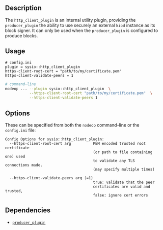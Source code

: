 ## Description

The `http_client_plugin`  is an internal utility plugin, providing the `producer_plugin` the ability to use securely an external `kiod` instance as its block signer. It can only be used when the `producer_plugin` is configured to produce blocks.

## Usage

```console
# config.ini
plugin = sysio::http_client_plugin
https-client-root-cert = "path/to/my/certificate.pem"
https-client-validate-peers = 1
```

```sh
# command-line
nodeop ... --plugin sysio::http_client_plugin  \
           --https-client-root-cert "path/to/my/certificate.pem"  \
           --https-client-validate-peers 1
```

## Options

These can be specified from both the `nodeop` command-line or the `config.ini` file:

```console
Config Options for sysio::http_client_plugin:
  --https-client-root-cert arg          PEM encoded trusted root certificate 
                                        (or path to file containing one) used 
                                        to validate any TLS connections made.  
                                        (may specify multiple times)
                                        
  --https-client-validate-peers arg (=1)
                                        true: validate that the peer 
                                        certificates are valid and trusted, 
                                        false: ignore cert errors
```

## Dependencies

* [`producer_plugin`](producer-plugin.md)
